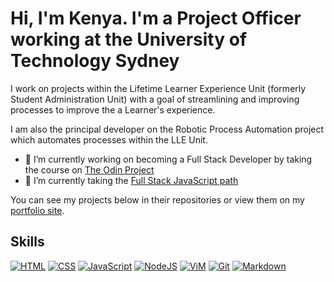 # Hi, I'm Kenya. I'm a Project Officer working at the University of Technology Sydney

I work on projects within the Lifetime Learner Experience Unit (formerly Student Administration Unit) with a goal of streamlining and improving processes to improve the a Learner's experience.

I am also the principal developer on the Robotic Process Automation project which automates processes within the LLE Unit.

- 🔭 I’m currently working on becoming a Full Stack Developer by taking the course on [The Odin Project](https://theodinproject.com)
- 🌱 I’m currently taking the [Full Stack JavaScript path](https://www.theodinproject.com/paths/full-stack-javascript?)

You can see my projects below in their repositories or view them on my [portfolio site](https://kenyachan.dev/).

## Skills

[![HTML](https://skills.thijs.gg/icons?i=html&theme=dark)](https://www.w3schools.com/whatis/whatis_html.asp)
[![CSS](https://skills.thijs.gg/icons?i=css&theme=dark)](https://www.w3schools.com/whatis/whatis_css.asp)
[![JavaScript](https://skills.thijs.gg/icons?i=js&theme=dark)](https://www.w3schools.com/whatis/whatis_js.asp)
[![NodeJS](https://skills.thijs.gg/icons?i=nodejs&theme=dark)](https://nodejs.dev/)
[![ViM](https://skills.thijs.gg/icons?i=vim&theme=dark)](https://www.vim.org/)
[![Git](https://skills.thijs.gg/icons?i=git&theme=dark)](https://git-scm.com/)
[![Markdown](https://skills.thijs.gg/icons?i=md&theme=dark)](https://en.wikipedia.org/wiki/Markdown)

<!--
**kenyachan/kenyachan** is a ✨ _special_ ✨ repository because its `README.md` (this file) appears on your GitHub profile.

Here are some ideas to get you started:

- 🔭 I’m currently working on ...
- 🌱 I’m currently learning ...
- 👯 I’m looking to collaborate on ...
- 🤔 I’m looking for help with ...
- 💬 Ask me about ...
- 📫 How to reach me: ...
- 😄 Pronouns: ...
- ⚡ Fun fact: ...
-->
